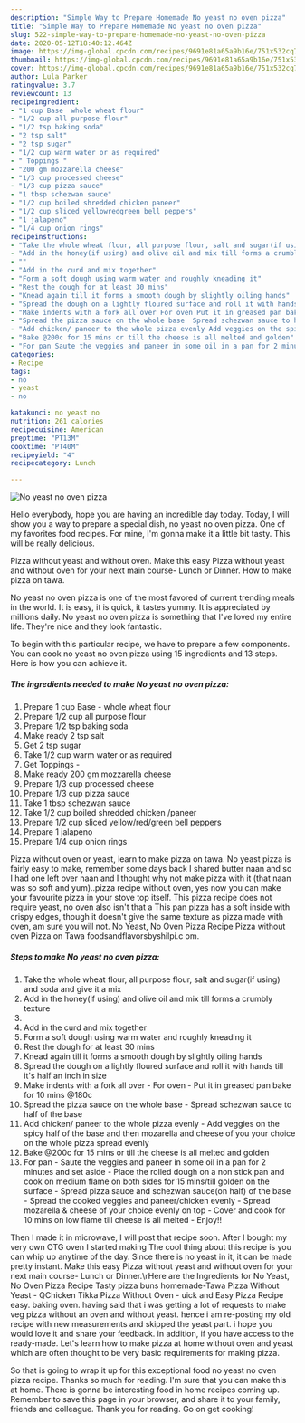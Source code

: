 ```yaml
---
description: "Simple Way to Prepare Homemade No yeast no oven pizza"
title: "Simple Way to Prepare Homemade No yeast no oven pizza"
slug: 522-simple-way-to-prepare-homemade-no-yeast-no-oven-pizza
date: 2020-05-12T18:40:12.464Z
image: https://img-global.cpcdn.com/recipes/9691e81a65a9b16e/751x532cq70/no-yeast-no-oven-pizza-recipe-main-photo.jpg
thumbnail: https://img-global.cpcdn.com/recipes/9691e81a65a9b16e/751x532cq70/no-yeast-no-oven-pizza-recipe-main-photo.jpg
cover: https://img-global.cpcdn.com/recipes/9691e81a65a9b16e/751x532cq70/no-yeast-no-oven-pizza-recipe-main-photo.jpg
author: Lula Parker
ratingvalue: 3.7
reviewcount: 13
recipeingredient:
- "1 cup Base  whole wheat flour"
- "1/2 cup all purpose flour"
- "1/2 tsp baking soda"
- "2 tsp salt"
- "2 tsp sugar"
- "1/2 cup warm water or as required"
- " Toppings "
- "200 gm mozzarella cheese"
- "1/3 cup processed cheese"
- "1/3 cup pizza sauce"
- "1 tbsp schezwan sauce"
- "1/2 cup boiled shredded chicken paneer"
- "1/2 cup sliced yellowredgreen bell peppers"
- "1 jalapeno"
- "1/4 cup onion rings"
recipeinstructions:
- "Take the whole wheat flour, all purpose flour, salt and sugar(if using) and soda and give it a mix"
- "Add in the honey(if using) and olive oil and mix till forms a crumbly texture"
- ""
- "Add in the curd and mix together"
- "Form a soft dough using warm water and roughly kneading it"
- "Rest the dough for at least 30 mins"
- "Knead again till it forms a smooth dough by slightly oiling hands"
- "Spread the dough on a lightly floured surface and roll it with hands till it&#39;s half an inch in size"
- "Make indents with a fork all over For oven Put it in greased pan bake for 10 mins @180c"
- "Spread the pizza sauce on the whole base  Spread schezwan sauce to half of the base"
- "Add chicken/ paneer to the whole pizza evenly Add veggies on the spicy half of the base and then mozarella and cheese of you your choice on the whole pizza spread evenly"
- "Bake @200c for 15 mins or till the cheese is all melted and golden"
- "For pan Saute the veggies and paneer in some oil in a pan for 2 minutes and set aside Place the rolled dough on a non stick pan and cook on medium flame on both sides for 15 mins/till golden on the surface Spread pizza sauce and schezwan sauce(on half) of the base Spread the cooked veggies and paneer/chicken evenly  Spread mozarella &amp; cheese of your choice evenly on top  Cover and cook for 10 mins on low flame till cheese is all melted Enjoy!!"
categories:
- Recipe
tags:
- no
- yeast
- no

katakunci: no yeast no 
nutrition: 261 calories
recipecuisine: American
preptime: "PT13M"
cooktime: "PT40M"
recipeyield: "4"
recipecategory: Lunch

---
```



![No yeast no oven pizza](https://img-global.cpcdn.com/recipes/9691e81a65a9b16e/751x532cq70/no-yeast-no-oven-pizza-recipe-main-photo.jpg)

Hello everybody, hope you are having an incredible day today. Today, I will show you a way to prepare a special dish, no yeast no oven pizza. One of my favorites food recipes. For mine, I'm gonna make it a little bit tasty. This will be really delicious.

Pizza without yeast and without oven. Make this easy Pizza without yeast and without oven for your next main course- Lunch or Dinner. How to make pizza on tawa.

No yeast no oven pizza is one of the most favored of current trending meals in the world. It is easy, it is quick, it tastes yummy. It is appreciated by millions daily. No yeast no oven pizza is something that I've loved my entire life. They're nice and they look fantastic.


To begin with this particular recipe, we have to prepare a few components. You can cook no yeast no oven pizza using 15 ingredients and 13 steps. Here is how you can achieve it.

<!--inarticleads1-->

##### The ingredients needed to make No yeast no oven pizza:

1. Prepare 1 cup Base - whole wheat flour
1. Prepare 1/2 cup all purpose flour
1. Prepare 1/2 tsp baking soda
1. Make ready 2 tsp salt
1. Get 2 tsp sugar
1. Take 1/2 cup warm water or as required
1. Get  Toppings -
1. Make ready 200 gm mozzarella cheese
1. Prepare 1/3 cup processed cheese
1. Prepare 1/3 cup pizza sauce
1. Take 1 tbsp schezwan sauce
1. Take 1/2 cup boiled shredded chicken /paneer
1. Prepare 1/2 cup sliced yellow/red/green bell peppers
1. Prepare 1 jalapeno
1. Prepare 1/4 cup onion rings


Pizza without oven or yeast, learn to make pizza on tawa. No yeast pizza is fairly easy to make, remember some days back I shared butter naan and so I had one left over naan and I thought why not make pizza with it (that naan was so soft and yum)..pizza recipe without oven, yes now you can make your favourite pizza in your stove top itself. This pizza recipe does not require yeast, no oven also isn&#39;t that a This pan pizza has a soft inside with crispy edges, though it doesn&#39;t give the same texture as pizza made with oven, am sure you will not. No Yeast, No Oven Pizza Recipe Pizza without oven Pizza on Tawa foodsandflavorsbyshilpi.c om. 

<!--inarticleads2-->

##### Steps to make No yeast no oven pizza:

1. Take the whole wheat flour, all purpose flour, salt and sugar(if using) and soda and give it a mix
1. Add in the honey(if using) and olive oil and mix till forms a crumbly texture
1. 
1. Add in the curd and mix together
1. Form a soft dough using warm water and roughly kneading it
1. Rest the dough for at least 30 mins
1. Knead again till it forms a smooth dough by slightly oiling hands
1. Spread the dough on a lightly floured surface and roll it with hands till it&#39;s half an inch in size
1. Make indents with a fork all over - For oven - Put it in greased pan bake for 10 mins @180c
1. Spread the pizza sauce on the whole base  - Spread schezwan sauce to half of the base
1. Add chicken/ paneer to the whole pizza evenly - Add veggies on the spicy half of the base and then mozarella and cheese of you your choice on the whole pizza spread evenly
1. Bake @200c for 15 mins or till the cheese is all melted and golden
1. For pan - Saute the veggies and paneer in some oil in a pan for 2 minutes and set aside - Place the rolled dough on a non stick pan and cook on medium flame on both sides for 15 mins/till golden on the surface - Spread pizza sauce and schezwan sauce(on half) of the base - Spread the cooked veggies and paneer/chicken evenly  - Spread mozarella &amp; cheese of your choice evenly on top  - Cover and cook for 10 mins on low flame till cheese is all melted - Enjoy!!


Then I made it in microwave, I will post that recipe soon. After I bought my very own OTG oven I started making The cool thing about this recipe is you can whip up anytime of the day. Since there is no yeast in it, it can be made pretty instant. Make this easy Pizza without yeast and without oven for your next main course- Lunch or Dinner.\rHere are the Ingredients for No Yeast, No Oven Pizza Recipe Tasty pizza buns homemade-Tawa Pizza Without Yeast - QChicken Tikka Pizza Without Oven - uick and Easy Pizza Recipe easy. baking oven. having said that i was getting a lot of requests to make veg pizza without an oven and without yeast. hence i am re-posting my old recipe with new measurements and skipped the yeast part. i hope you would love it and share your feedback. in addition, if you have access to the ready-made. Let&#39;s learn how to make pizza at home without oven and yeast which are often thought to be very basic requirements for making pizza. 

So that is going to wrap it up for this exceptional food no yeast no oven pizza recipe. Thanks so much for reading. I'm sure that you can make this at home. There is gonna be interesting food in home recipes coming up. Remember to save this page in your browser, and share it to your family, friends and colleague. Thank you for reading. Go on get cooking!
